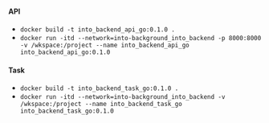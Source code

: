 #### API

- ```docker build -t into_backend_api_go:0.1.0 .```
- ```docker run -itd --network=into-background_into_backend -p 8000:8000 -v /wkspace:/project --name into_backend_api_go into_backend_api_go:0.1.0```

#### Task

- ```docker build -t into_backend_task_go:0.1.0 .```
- ```docker run -itd --network=into-background_into_backend -v /wkspace:/project --name into_backend_task_go into_backend_task_go:0.1.0```
